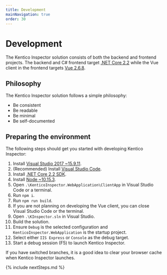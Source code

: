 ```yaml
---
title: Development
mainNavigation: true
order: 30
---
```


# Development

The Kentico Inspector solution consists of both the backend and frontend projects. The backend and C# frontend target [.NET Core 2.2](https://dotnet.microsoft.com/download/dotnet-core/2.2) while the Vue client in the frontend targets [Vue 2.6.8](https://vuejs.org/).

## Philosophy

The Kentico Inspector solution follows a simple philosophy:

- Be consistent
- Be readable
- Be minimal
- Be self-documented

## Preparing the environment

The following steps should get you started with developing Kentico Inspector:

1. Install [Visual Studio 2017 ~15.9.11](https://visualstudio.microsoft.com/vs/).
1. (Recommended) Install [Visual Studio Code](https://code.visualstudio.com/).
1. Install [.NET Core 2.2 SDK](https://dotnet.microsoft.com/download/dotnet-core/2.2).
1. Install [Node ~10.15.3](https://nodejs.org/en/).
1. Open `.\KenticoInspector.WebApplication\ClientApp` in Visual Studio Code or a terminal.
1. Run `npm i`.
1. Run `npm run build`.
1. If you are not planning on developing the Vue client, you can close Visual Studio Code or the terminal.
1. Open `.\KInspector.sln` in Visual Studio.
1. Build the solution.
1. Ensure `Debug` is the selected configuration and `KenticoInspector.WebApplication` is the startup project.
1. Select either `IIS Express` or `Console` as the debug target.
1. Start a debug session (F5) to launch Kentico Inspector.

If you have switched branches, it is a good idea to clear your browser cache when Kentico Inspector launches.

{% include nextSteps.md %}
